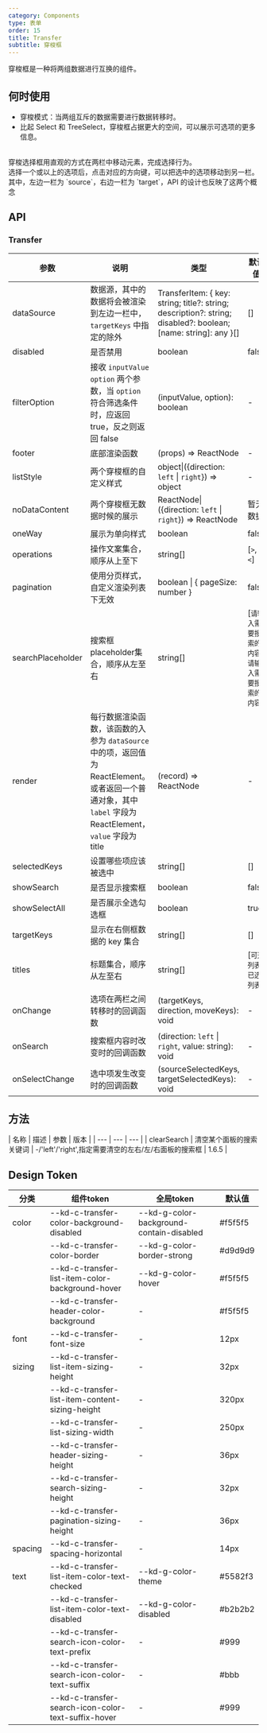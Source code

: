 ```yaml
---
category: Components
type: 表单
order: 15
title: Transfer
subtitle: 穿梭框
---
```

穿梭框是一种将两组数据进行互换的组件。
## 何时使用

- 穿梭模式：当两组互斥的数据需要进行数据转移时。
- 比起 Select 和 TreeSelect，穿梭框占据更大的空间，可以展示可选项的更多信息。

<br />
穿梭选择框用直观的方式在两栏中移动元素，完成选择行为。
<br />
选择一个或以上的选项后，点击对应的方向键，可以把选中的选项移动到另一栏。其中，左边一栏为 `source`，右边一栏为 `target`，API 的设计也反映了这两个概念

## API

### Transfer

| 参数 | 说明 | 类型 | 默认值 | 版本 |
| --- | --- | --- | --- | --- |
| dataSource | 数据源，其中的数据将会被渲染到左边一栏中，`targetKeys` 中指定的除外 | TransferItem: \{ key: string; title?: string; description?: string; disabled?: boolean; [name: string]: any \}\[] | \[] | 1.0.0 |
| disabled | 是否禁用 | boolean | false | 1.0.0 |
| filterOption | 接收 `inputValue` `option` 两个参数，当 `option` 符合筛选条件时，应返回 true，反之则返回 false | (inputValue, option): boolean | - | 1.0.0 |
| footer | 底部渲染函数 | (props) => ReactNode | - | |
| listStyle | 两个穿梭框的自定义样式 | object\|({direction: `left` \| `right`}) => object | - | 1.0.0 |
| noDataContent | 两个穿梭框无数据时候的展示 | ReactNode\|({direction: `left` \| `right`}) => ReactNode | 暂无数据 | 1.0.0 |
| oneWay | 展示为单向样式 | boolean | false | 1.0.0 |
| operations | 操作文案集合，顺序从上至下 | string\[] | \[`>`, `<`] | 1.0.0 |
| pagination | 使用分页样式，自定义渲染列表下无效 | boolean \| { pageSize: number } | false | 1.0.0 |
| searchPlaceholder | 搜索框placeholder集合，顺序从左至右 | string\[] | \[`请输入需要搜索的内容`, `请输入需要搜索的内容`] | 1.6.2 |
| render | 每行数据渲染函数，该函数的入参为 `dataSource` 中的项，返回值为 ReactElement。或者返回一个普通对象，其中 `label` 字段为 ReactElement，`value` 字段为 title | (record) => ReactNode | - | 1.0.0 |
| selectedKeys | 设置哪些项应该被选中 | string\[] | \[] | 1.0.0 |
| showSearch | 是否显示搜索框 | boolean | false | 1.0.0 |
| showSelectAll | 是否展示全选勾选框 | boolean | true | 1.0.0 |
| targetKeys | 显示在右侧框数据的 key 集合 | string\[] | \[] | 1.0.0 |
| titles | 标题集合，顺序从左至右 | string\[] | \[`可选列表`, `已选列表`] | 1.0.0 |
| onChange | 选项在两栏之间转移时的回调函数 | (targetKeys, direction, moveKeys): void | - | 1.0.0 |
| onSearch | 搜索框内容时改变时的回调函数 | (direction: `left` \| `right`, value: string): void | - | 1.0.0 |
| onSelectChange | 选中项发生改变时的回调函数 | (sourceSelectedKeys, targetSelectedKeys): void | - | 1.0.0 |

## 方法
| 名称 | 描述 | 参数 | 版本 |
| --- | --- | --- |
| clearSearch | 清空某个面板的搜索关键词 | -/'left'/'right',指定需要清空的左右/左/右面板的搜索框 | 1.6.5 |

## Design Token

| 分类 | 组件token | 全局token | 默认值 |
| --- | --- | --- | --- |
| color | --kd-c-transfer-color-background-disabled | --kd-g-color-background-contain-disabled | #f5f5f5 |
|  | --kd-c-transfer-color-border | --kd-g-color-border-strong | #d9d9d9 |
|  | --kd-c-transfer-list-item-color-background-hover | --kd-g-color-hover | #f5f5f5 |
|  | --kd-c-transfer-header-color-background | - | #f5f5f5 |
| font | --kd-c-transfer-font-size | - | 12px |
| sizing | --kd-c-transfer-list-item-sizing-height | - | 32px |
|  | --kd-c-transfer-list-item-content-sizing-height | - | 320px |
|  | --kd-c-transfer-list-sizing-width | - | 250px |
|  | --kd-c-transfer-header-sizing-height | - | 36px |
|  | --kd-c-transfer-search-sizing-height | - | 32px |
|  | --kd-c-transfer-pagination-sizing-height | - | 36px |
| spacing | --kd-c-transfer-spacing-horizontal | - | 14px |
| text | --kd-c-transfer-list-item-color-text-checked | --kd-g-color-theme | #5582f3 |
|  | --kd-c-transfer-list-item-color-text-disabled | --kd-g-color-disabled | #b2b2b2 |
|  | --kd-c-transfer-search-icon-color-text-prefix | - | #999 |
|  | --kd-c-transfer-search-icon-color-text-suffix | - | #bbb |
|  | --kd-c-transfer-search-icon-color-text-suffix-hover | - | #999 |
